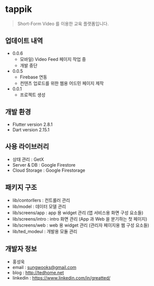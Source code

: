 # tappik 
> Short-Form Video 를 이용한 교육 플랫폼입니다.
## 업데이트 내역

* 0.0.6
    * 모바일) Video Feed 페이지 작업 중 
    * 개발 중단
* 0.0.5
    * Firebase 연동
    * 컨텐츠 업로드를 위한 웹용 어드민 페이지 제작
* 0.0.1
    * 프로젝트 생성

## 개발 환경 
* Flutter version 2.8.1 
* Dart version 2.15.1

## 사용 라이브러리
* 상태 관리 : GetX
* Server & DB : Google Firestore
* Cloud Storage : Google Firestorage 

## 패키지 구조
* lib/contorllers : 컨트롤러 관리
* lib/model : 데이터 모델 관리
* lib/screens/app : app 용 widget 관리 (앱 서비스용 화면 구성 요소들)
* lib/screens/intro : intro 화면 관리 (App 과 Web 을 분기하는 첫 페이지)
* lib/screens/web : web 용 widget 관리 (관리자 페이지용 웹 구성 요소들)
* lib/ted_modeul : 개발용 모듈 관리

## 개발자 정보
* 홍성욱 
* email : sungwooks@gmail.com
* blog : http://tedhome.net
* linkedin : https://www.linkedin.com/in/greatted/


